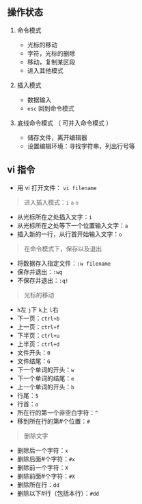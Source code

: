 ## 操作状态 ##
1. 命令模式  
    - 光标的移动
    - 字符，光标的删除
    - 移动，复制某区段
    - 进入其他模式

2. 插入模式
    - 数据输入
    - `esc` 回到命令模式
    
3. 底线命令模式 （ 可并入命令模式 ）
    - 储存文件，离开编辑器
    - 设置编辑环境：寻找字符串，列出行号等
    
## vi 指令 ##

- 用 vi 打开文件： `vi filename`

> 进入插入模式：`i` `a` `o`
- 从光标所在之处插入文字：`i`
- 从光标所在之处等下一个位置输入文字：`a`
- 插入新的一行，从行首开始输入文字：`o`

> 在命令模式下，保存以及退出
- 将数据存入指定文件：`:w filename`
- 保存并退出：`:wq`
- 不保存并退出：`:q!`

> 光标的移动
- `h`左 `j`下 `k`上 `l`右
- 下一页：`ctrl+b`
- 上一页：`ctrl+f`
- 下半页：`ctrl+u`
- 上半页：`ctrl+d`
- 文件开头：`0`
- 文件结尾：`G`
- 下一个单词的开头：`w`
- 下一个单词的结尾：`e`
- 上一个单词的开头：`b`
- 行尾：`$`
- 行首：`o`
- 所在行的第一个非空白字符：`^`
- 移到所在行的第#个位置：`#`

> 删除文字
- 删除后一个字符：`x`
- 删除后面#个字符：`#x`
- 删除前一个字符：`X`
- 删除前面#个字符：`#X`
- 删除所在行：`dd`
- 删除以下#行（包括本行）：`#dd`

